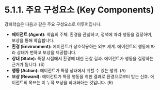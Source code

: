 # 5.1.1. 주요 구성요소 (Key Components)

강화학습은 다음과 같은 주요 구성요소로 이루어집니다.

- **에이전트 (Agent):** 학습의 주체. 환경을 관찰하고, 정책에 따라 행동을 결정하며, 보상을 통해 학습합니다.
- **환경 (Environment):** 에이전트가 상호작용하는 외부 세계. 에이전트의 행동에 따라 상태가 변하고 보상을 제공합니다.
- **상태 (State):** 특정 시점에서 환경에 대한 관찰 결과. 에이전트가 행동을 결정하는 근거가 됩니다. (S)
- **행동 (Action):** 에이전트가 특정 상태에서 취할 수 있는 행위. (A)
- **보상 (Reward):** 에이전트가 특정 행동을 취한 결과로 환경으로부터 받는 신호. 에이전트의 목표는 이 누적 보상을 최대화하는 것입니다. (R)
